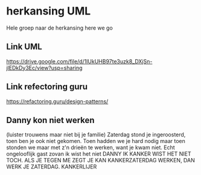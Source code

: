 # herkansing UML

Hele groep naar de herkansing here we go

## Link UML

https://drive.google.com/file/d/1lUkUHB97te3uzk8_DXjSn-jlEDkDy3Ec/view?usp=sharing 

## Link refectoring guru

https://refactoring.guru/design-patterns/ 


## Danny kon niet werken
(luister trouwens maar niet bij je familie)
Zaterdag stond je ingeroosterd, toen ben je ook niet gekomen. 
Toen hadden we je hard nodig maar toen stonden we maar met z'n drieën te werken, want je kwam niet. Echt ongelooflijk gast zovan ik wist het niet DANNY IK KANKER WIST HET NIET TOCH. ALS JE TEGEN ME ZEGT JE KAN KANKERZATERDAG WERKEN, DAN WERK JE ZATERDAG. KANKERLIJER